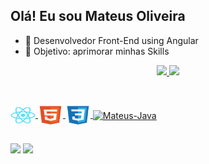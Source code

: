 ## Olá! Eu sou Mateus Oliveira

- 🔭 Desenvolvedor Front-End using Angular 
- 🌱 Objetivo: aprimorar minhas Skills 


<div align="center">
  <a href="https://github.com/SuetamId">
  <img height="180em" src="https://github-readme-stats.vercel.app/api?username=SuetamId&show_icons=true&theme=dark&include_all_commits=true&count_private=true"/>
  <img height="180em" src="https://github-readme-stats.vercel.app/api/top-langs/?username=SuetamId&layout=compact&langs_count=7&theme=dark"/>
</div>

##
<div style="display: inline_block"><br>
  <img align="center" alt="Mateus-Js" height="30" width="40" 
  <img align="center" alt="Mateus-React" height="30" width="40" src="https://raw.githubusercontent.com/devicons/devicon/master/icons/react/react-original.svg">
  <img align="center" alt="Mateus-HTML" height="30" width="40" src="https://raw.githubusercontent.com/devicons/devicon/master/icons/html5/html5-original.svg">
  <img align="center" alt="Mateus-CSS" height="30" width="40" src="https://raw.githubusercontent.com/devicons/devicon/master/icons/css3/css3-original.svg">
  <img align="center" alt="Mateus-Java" height="30" width="40" src="https://cdn.jsdelivr.net/gh/devicons/devicon/icons/java/java-original.svg" >
</div>
  
  ##
<div>
  <a href = "mailto:mmcc.silveira@gmail.com"><img src="https://img.shields.io/badge/-Gmail-%23333?style=for-the-badge&logo=gmail&logoColor=white" target="_blank"></a>
 <a href="https://www.linkedin.com/in/mateus-h-o-silveira/" target="_blank"><img src="https://img.shields.io/badge/-LinkedIn-%230077B5?style=for-the-badge&logo=linkedin&logoColor=white" target="_blank"></a> 

  </div>
